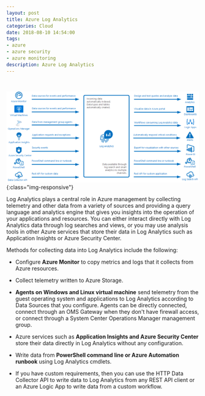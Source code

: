 ```yaml
---
layout: post
title: Azure Log Analytics 
categories: Cloud
date: 2018-08-10 14:54:00
tags:
- azure
- azure security
- azure monitoring
description: Azure Log Analytics 
---
```

<br/>

![Azure](/img/AzureSecurity/loganalytics.jpg){:class="img-responsive"}

Log Analytics plays a central role in Azure management by collecting telemetry and other data from a variety of sources and providing a query language and analytics engine that gives you insights into the operation of your applications and resources. You can either interact directly with Log Analytics data through log searches and views, or you may use analysis tools in other Azure services that store their data in Log Analytics such as Application Insights or Azure Security Center.              

Methods for collecting data into Log Analytics include the following:

* Configure **Azure Monitor** to copy metrics and logs that it collects from Azure resources.             

* Collect telemetry written to Azure Storage.        

* **Agents on Windows and Linux virtual machine** send telemetry from the guest operating system and applications to Log Analytics according to Data Sources that you configure. Agents can be directly connected, connect through an OMS Gateway when they don't have firewall access, or connect through a System Center Operations Manager management group.            

* Azure services such as **Application Insights and Azure Security Center** store their data directly in Log Analytics without any configuration.

*  Write data from **PowerShell command line or Azure Automation runbook** using Log Analytics cmdlets.         

* If you have custom requirements, then you can use the HTTP Data Collector API to write data to Log Analytics from any REST API client or an Azure Logic App to write data from a custom workflow.          
